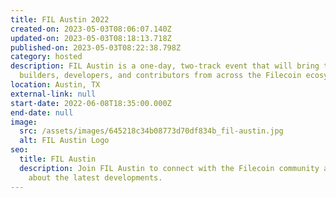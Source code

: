 ```yaml
---
title: FIL Austin 2022
created-on: 2023-05-03T08:06:07.140Z
updated-on: 2023-05-03T08:18:13.718Z
published-on: 2023-05-03T08:22:38.798Z
category: hosted
description: FIL Austin is a one-day, two-track event that will bring together
  builders, developers, and contributors from across the Filecoin ecosystem!
location: Austin, TX
external-link: null
start-date: 2022-06-08T18:35:00.000Z
end-date: null
image:
  src: /assets/images/645218c34b08773d70df834b_fil-austin.jpg
  alt: FIL Austin Logo
seo:
  title: FIL Austin
  description: Join FIL Austin to connect with the Filecoin community and learn
    about the latest developments.
---
```

